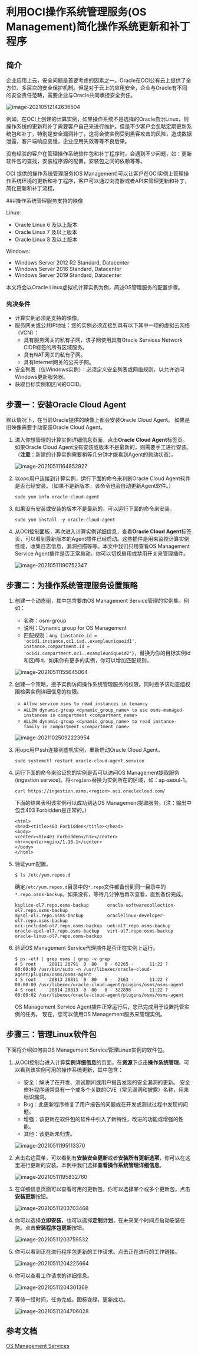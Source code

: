 # 利用OCI操作系统管理服务(OS Management)简化操作系统更新和补丁程序

## 简介
企业应用上云，安全问题是首要考虑的因素之一。Oracle在OCI公有云上提供了全方位、多层次的安全保护机制。但是对于云上的应用安全，企业与Oracle有不同的安全责任范畴，需要企业与Oracle共同承担安全责任。

![image-20210512142636504](images/image-20210512142636504.png)

例如，在OCI上创建的计算实例，如果操作系统不是选择的Oracle自治Linux，则操作系统的更新和补丁需要客户自己来进行维护。但是不少客户会忽略定期更新系统包和补丁，特别是安全漏洞补丁，这将会使实例受到黑客攻击的风险，造成数据泄露，客户端响应变慢，企业应用失效等等不良后果。

没有经验的客户在管理操作系统软件包和补丁程序时，会遇到不少问题，如：更新软件包的查找，安装程序源的配置，安装包之间的依赖等等。

OCI 提供的操作系统管理服务(OS Management)可以让客户在OCI实例上管理操作系统环境的更新和补丁程序，客户可以通过浏览器或者API来管理更新和补丁，简化更新和补丁流程。

###操作系统管理服务支持的映像

Linux:

- Oracle Linux 6 及以上版本
- Oracle Linux 7 及以上版本
- Oracle Linux 8 及以上版本

Windows:

- Windows Server 2012 R2 Standard, Datacenter
- Windows Server 2016 Standard, Datacenter
- Windows Server 2019 Standard, Datacenter

本文将会以Oracle Linux虚拟机计算实例为例，简述OS管理服务的配置步骤。

### 先决条件

- 计算实例必须是支持的映像。
- 服务网关或公共IP地址：您的实例必须连接到具有以下其中一项的虚拟云网络（VCN）：
   - 具有服务网关的私有子网，该子网使用具有Oracle Services Network CIDR标签的所有区域服务。
   - 具有NAT网关的私有子网。
   - 具有Internet网关的公共子网。
- 安全列表（仅Windows实例）：必须定义安全列表或网络规则，以允许访问Windows更新服务器。
- 获取目标实例和区间的OCID。



## 步骤一：安装Oracle Cloud Agent

默认情况下，在当前Oracle提供的映像上都会安装Oracle Cloud Agent。 如果是旧映像需要手动安装Oracle Cloud Agent。

1. 进入你想管理的计算实例详细信息页面，点击**Oracle Cloud Agent**标签页。如果Oracle Cloud Agent没有安装或版本不是最新的，则需要手工进行安装。（**注意**：新建的计算实例需要稍等几分钟才能看到Agent的启动状态）。

   ![image-20210511164852927](images/image-20210511164852927.png)

2. 以opc用户连接到计算实例，运行下面的命令来判断Oracle Cloud Agent软件是否已经安装。（如果不是新版本，该命令也会自动更新Agent软件。）

   ```
   sudo yum info oracle-cloud-agent
   ```

   

3. 如果没有安装或安装的版本不是最新的，可以运行下面的命令来安装。

   ```
   sudo yum install -y oracle-cloud-agent
   ```

   

4. 从OCI控制面板，再次进入计算实例详细信息，查看**Oracle Cloud Agent**标签页，可以看到最新版本的Agent插件已经启动。这些插件是用来监控计算实例性能，收集日志信息，漏洞扫描等等。本文中我们只用查看OS Management Service Agent插件是否正常启动。你可以切换启用或禁用开关来管理插件。

   ![image-20210511190752347](images/image-20210511190752347.png)

   

## 步骤二：为操作系统管理服务设置策略

1. 创建一个动态组，其中包含要由OS Management Service管理的实例集。例如：

   - 名称：osm-group
   - 说明：Dynamic group for OS Management
   - 匹配规则：```Any {instance.id = 'ocid1.instance.oc1.iad..exampleuniqueid1',  instance.compartment.id = 'ocid1.compartment.oc1..exampleuniqueid2'}```，替换为你的目标实例id和区间id。如果你有更多的实例，你可以增加匹配规则。

   ![image-20210511155645064](images/image-20210511155645064.png)

2. 创建一个策略，授予实例访问操作系统管理服务的权限，同时授予该动态组权限检索实例详细信息的权限。

   - `Allow service osms to read instances in tenancy`
   - `ALLOW dynamic-group <dynamic_group_name> to use osms-managed-instances in compartment <compartment_name>`
   - `ALLOW dynamic-group <dynamic_group_name> to read instance-family in compartment <compartment_name>`

   ![image-20211025092223954](images/image-20211025092223954.png)

3. 用opc用户ssh连接到虚机实例，重新启动Oracle Cloud Agent。

   ```
   sudo systemctl restart oracle-cloud-agent.service
   ```

   

4. 运行下面的命令来验证您的实例是否可以访问OS Management提取服务(ingestion service)。将`<region>`替换为实例所在的区域，如：ap-seoul-1。

   ```
   curl https://ingestion.osms.<region>.oci.oraclecloud.com/
   ```

   下面的结果表明该实例可以成功到达OS Management提取服务。(注：输出中包含403 Forbidden是正常的。)

   ```
   <html>
   <head><title>403 Forbidden</title></head>
   <body>
   <center><h1>403 Forbidden</h1></center>
   <hr><center>nginx/1.16.1</center>
   </body>
   </html>
   ```

   

5. 验证yum配置。

   ```
   $ ls /etc/yum.repos.d
   ```

   确定`/etc/yum.repos.d`目录中的`*.repo`文件都备份到同一目录中的`*.repo.osms-backup`。如果没有，等待几分钟后再次查看，直到备份完成。

   ```
   ksplice-ol7.repo.osms-backup       oracle-softwarecollection-ol7.repo.osms-backup
   mysql-ol7.repo.osms-backup         oraclelinux-developer-ol7.repo.osms-backup
   oci-included-ol7.repo.osms-backup  uek-ol7.repo.osms-backup
   oracle-epel-ol7.repo.osms-backup   virt-ol7.repo.osms-backup
   oracle-linux-ol7.repo.osms-backup
   ```

   

6. 验证OS Management Service代理插件是否正在实例上运行。

   ```
   $ ps -elf | grep osms | grep -v grep
   4 S root     20811 20791  0  80   0 - 62265 -      11:22 ?        00:00:00 /usr/bin/sudo -n /usr/libexec/oracle-cloud-agent/plugins/osms/osms-agent
   4 S root     20813 20811  0  80   0 -  2163 -      11:22 ?        00:00:00 /usr/libexec/oracle-cloud-agent/plugins/osms/osms-agent
   4 S root     20814 20813  0  80   0 - 322898 -     11:22 ?        00:00:02 /usr/libexec/oracle-cloud-agent/plugins/osms/osms-agent
   ```

   OS Management Service Agent插件正常运行后，您已完成用于设置托管实例的任务。 现在，您可以使用OS Management服务来管理实例。

   

## 步骤三：管理Linux软件包

下面将介绍如何由OS Management Service管理Linux实例的软件包。

1. 从OCI控制台进入计算**实例详细信息**的页面，在**资源**下点击**操作系统管理**。可以看到该实例可用的操作系统更新，其中包含：

   - 安全：解决了在开发、测试期间或用户报告发现的安全漏洞的更新。 安全修补程序通常具有一个或多个关联的CVE（常见漏洞和披露）名称，用来标识漏洞。
   - Bug：此更新程序修复了用户报告的问题或在开发或测试过程中发现的问题。
   - 增强：该更新在软件包的软件中引入了新特性，改进的功能或增强的性能。
   - 其他：该更新未归类。

   ![image-20210511195113370](images/image-20210511195113370.png)

2. 点击右边菜单，可以看到有**安装安全更新**或者**安装所有更新选项**，你可以在这里进行更新的安装。本例中我们选择**查看操作系统管理详细信息**。

   ![image-20210511195832760](images/image-20210511195832760.png)

3. 在详细信息页面可以查看可用的更新包，你可以选择某个或多个更新包，点击**安装更新**按钮。

   ![image-20210511203703468](images/image-20210511203703468.png)

4. 你可以选择**立即安装**，也可以选择**定制计划**，在未来某个时间点启动安装任务。点击**安装程序包更新**按钮。

   ![image-20210511203759532](images/image-20210511203759532.png)

5. 你可以看到正在进行程序包更新的工作请求。点击正在进行的工作链接。

   ![image-20210511204225664](images/image-20210511204225664.png)

6. 你可以查看工作请求的详细信息。

   ![image-20210511204301369](images/image-20210511204301369.png)

7. 等待一段时间，任务完成，图标变绿，更新成功。

   ![image-20210511204706028](images/image-20210511204706028.png)

   

   


## 参考文档

[OS Management Services](https://docs.oracle.com/en-us/iaas/os-management/osms/index.htm)

